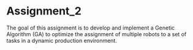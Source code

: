 # Assignment_2
The goal of this assignment is to develop and implement a Genetic Algorithm (GA) to optimize the assignment of multiple robots to a set of tasks in a dynamic production environment.
